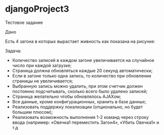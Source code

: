 # djangoProject3

Тестовое задание

Дано

Есть 4 загона в которых вырастает живность как показана на рисунке:

  

Задача:

- Количество записей в каждом загоне увеличивается на случайное число при каждой загрузке;
- Страница должна обновляться каждые 20 секунд автоматически; 
- Если в загоне только одна запись, то количество при обновлении страницы не увеличивается;
- Выбранную запись можно удалить, при этом счетчик должен постоянно подсчитывать, сколько всего было удалено записей;
- Страница желательно чтобы обновлялось AJAXом;
- Все данные, кроме конфигурационных, хранить в базе данных;
- Реализовать поддержку локализации (опционально, но будет большим плюсом);
- Реализовать возможность выполнения 1-2 команд через строку ввода (например: «Овечка1 переместить Загон4»,  «Убить Овечка1» и т.д
